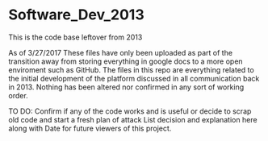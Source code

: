 # Software_Dev_2013
This is the code base leftover from 2013

As of 3/27/2017 These files have only been uploaded as part of the transition away from storing everything in google docs to a more open enviroment such as GitHub. The files in this repo are everything related to the initial development of the platform discussed in all communication back in 2013. Nothing has been altered nor confirmed in any sort of working order. 

TO DO:
Confirm if any of the code works and is useful or decide to scrap old code and start a fresh plan of attack
List decision and explanation here along with Date for future viewers of this project.
